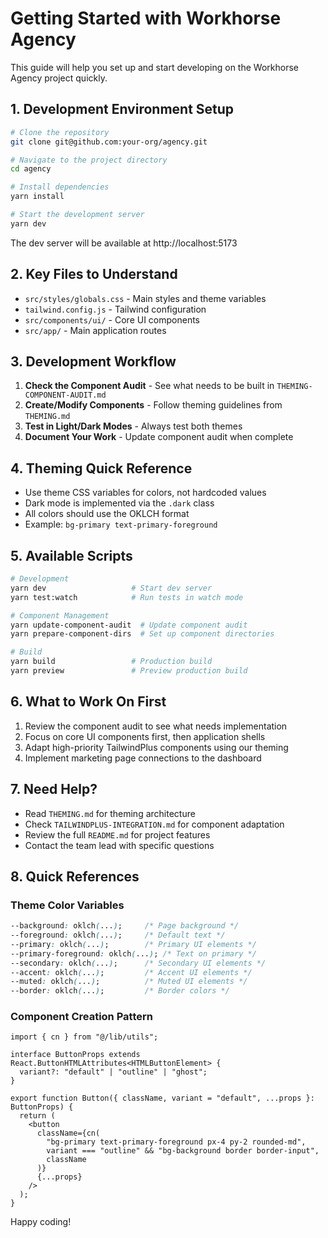 # Getting Started with Workhorse Agency

This guide will help you set up and start developing on the Workhorse Agency project quickly.

## 1. Development Environment Setup

```bash
# Clone the repository
git clone git@github.com:your-org/agency.git

# Navigate to the project directory
cd agency

# Install dependencies
yarn install

# Start the development server
yarn dev
```

The dev server will be available at http://localhost:5173

## 2. Key Files to Understand

- `src/styles/globals.css` - Main styles and theme variables
- `tailwind.config.js` - Tailwind configuration
- `src/components/ui/` - Core UI components
- `src/app/` - Main application routes

## 3. Development Workflow

1. **Check the Component Audit** - See what needs to be built in `THEMING-COMPONENT-AUDIT.md`
2. **Create/Modify Components** - Follow theming guidelines from `THEMING.md`
3. **Test in Light/Dark Modes** - Always test both themes
4. **Document Your Work** - Update component audit when complete

## 4. Theming Quick Reference

- Use theme CSS variables for colors, not hardcoded values
- Dark mode is implemented via the `.dark` class
- All colors should use the OKLCH format
- Example: `bg-primary text-primary-foreground`

## 5. Available Scripts

```bash
# Development
yarn dev                   # Start dev server
yarn test:watch            # Run tests in watch mode

# Component Management
yarn update-component-audit  # Update component audit
yarn prepare-component-dirs  # Set up component directories

# Build
yarn build                 # Production build
yarn preview               # Preview production build
```

## 6. What to Work On First

1. Review the component audit to see what needs implementation
2. Focus on core UI components first, then application shells
3. Adapt high-priority TailwindPlus components using our theming
4. Implement marketing page connections to the dashboard

## 7. Need Help?

- Read `THEMING.md` for theming architecture
- Check `TAILWINDPLUS-INTEGRATION.md` for component adaptation
- Review the full `README.md` for project features
- Contact the team lead with specific questions

## 8. Quick References

### Theme Color Variables

```css
--background: oklch(...);     /* Page background */
--foreground: oklch(...);     /* Default text */
--primary: oklch(...);        /* Primary UI elements */
--primary-foreground: oklch(...); /* Text on primary */
--secondary: oklch(...);      /* Secondary UI elements */
--accent: oklch(...);         /* Accent UI elements */
--muted: oklch(...);          /* Muted UI elements */
--border: oklch(...);         /* Border colors */
```

### Component Creation Pattern

```tsx
import { cn } from "@/lib/utils";

interface ButtonProps extends React.ButtonHTMLAttributes<HTMLButtonElement> {
  variant?: "default" | "outline" | "ghost";
}

export function Button({ className, variant = "default", ...props }: ButtonProps) {
  return (
    <button 
      className={cn(
        "bg-primary text-primary-foreground px-4 py-2 rounded-md",
        variant === "outline" && "bg-background border border-input",
        className
      )}
      {...props}
    />
  );
}
```

Happy coding! 
